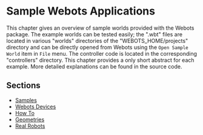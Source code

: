 # Sample Webots Applications

This chapter gives an overview of sample worlds provided with the Webots
package. The example worlds can be tested easily; the ".wbt" files are located in
various "worlds" directories of the "WEBOTS\_HOME/projects" directory and can be
directly opened from Webots using the `Open Sample World` item in `File` menu.
The controller code is located in the corresponding "controllers" directory.
This chapter provides a only short abstract for each example. More detailed
explanations can be found in the source code.

## Sections
- [Samples](samples.md)
- [Webots Devices](webots-devices.md)
- [How To](how-to.md)
- [Geometries](geometries.md)
- [Real Robots](real-robots.md)
